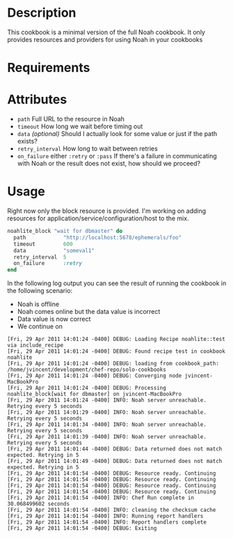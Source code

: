 Description
===========
This cookbook is a minimal version of the full Noah cookbook. It only provides resources and providers for using Noah in your cookbooks

Requirements
============

Attributes
==========
* `path`
    Full URL to the resource in Noah
* `timeout`
    How long we wait before timing out
* `data` _(optional)_
    Should I actually look for some value or just if the path exists?
* `retry_interval`
    How long to wait between retries
* `on_failure`
    either `:retry` or `:pass`
    If there's a failure in communicating with Noah or the result does not exist, how should we proceed?

Usage
=====
Right now only the block resource is provided. I'm working on adding resources for application/service/configuration/host to the mix.

```ruby
noahlite_block "wait for dbmaster" do
  path            "http://localhost:5678/ephemerals/foo"
  timeout         600
  data            "someval1"
  retry_interval  5
  on_failure      :retry
end
```

In the following log output you can see the result of running the cookbook in the following scenario:
* Noah is offline
* Noah comes online but the data value is incorrect
* Data value is now correct
* We continue on

```
[Fri, 29 Apr 2011 14:01:24 -0400] DEBUG: Loading Recipe noahlite::test via include_recipe
[Fri, 29 Apr 2011 14:01:24 -0400] DEBUG: Found recipe test in cookbook noahlite
[Fri, 29 Apr 2011 14:01:24 -0400] DEBUG: loading from cookbook_path: /home/jvincent/development/chef-repo/solo-cookbooks
[Fri, 29 Apr 2011 14:01:24 -0400] DEBUG: Converging node jvincent-MacBookPro
[Fri, 29 Apr 2011 14:01:24 -0400] DEBUG: Processing noahlite_block[wait for dbmaster] on jvincent-MacBookPro
[Fri, 29 Apr 2011 14:01:24 -0400] INFO: Noah server unreachable. Retrying every 5 seconds
[Fri, 29 Apr 2011 14:01:29 -0400] INFO: Noah server unreachable. Retrying every 5 seconds
[Fri, 29 Apr 2011 14:01:34 -0400] INFO: Noah server unreachable. Retrying every 5 seconds
[Fri, 29 Apr 2011 14:01:39 -0400] INFO: Noah server unreachable. Retrying every 5 seconds
[Fri, 29 Apr 2011 14:01:44 -0400] DEBUG: Data returned does not match expected. Retrying in 5
[Fri, 29 Apr 2011 14:01:49 -0400] DEBUG: Data returned does not match expected. Retrying in 5
[Fri, 29 Apr 2011 14:01:54 -0400] DEBUG: Resource ready. Continuing
[Fri, 29 Apr 2011 14:01:54 -0400] DEBUG: Resource ready. Continuing
[Fri, 29 Apr 2011 14:01:54 -0400] DEBUG: Resource ready. Continuing
[Fri, 29 Apr 2011 14:01:54 -0400] DEBUG: Resource ready. Continuing
[Fri, 29 Apr 2011 14:01:54 -0400] INFO: Chef Run complete in 30.068499602 seconds
[Fri, 29 Apr 2011 14:01:54 -0400] INFO: cleaning the checksum cache
[Fri, 29 Apr 2011 14:01:54 -0400] INFO: Running report handlers
[Fri, 29 Apr 2011 14:01:54 -0400] INFO: Report handlers complete
[Fri, 29 Apr 2011 14:01:54 -0400] DEBUG: Exiting
```
